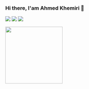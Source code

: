 ### Hi there, I'am Ahmed Khemiri 👋
[![](https://img.shields.io/badge/LinkedIn-0077B5?style=for-the-badge&logo=linkedin&logoColor=white)](https://www.linkedin.com/in/ahmed-khemiri-b33400134/)
[![](https://img.shields.io/badge/Facebook-1877F2?style=for-the-badge&logo=facebook&logoColor=white)](https://www.facebook.com/ahmedkhemiri24/)
[![](https://img.shields.io/badge/Medium-12100E?style=for-the-badge&logo=medium&logoColor=white)](https://medium.com/@ahmedkhemiri24)


<img height="180em" src="https://github-readme-stats.vercel.app/api?username=ahmedkhemiri95&show_icons=true&hide_border=true&&count_private=true&include_all_commits=true" />
